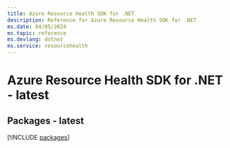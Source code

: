 ```yaml
---
title: Azure Resource Health SDK for .NET
description: Reference for Azure Resource Health SDK for .NET
ms.date: 04/05/2024
ms.topic: reference
ms.devlang: dotnet
ms.service: resourcehealth
---
```

# Azure Resource Health SDK for .NET - latest
## Packages - latest
[!INCLUDE [packages](resource-health-index.md)]